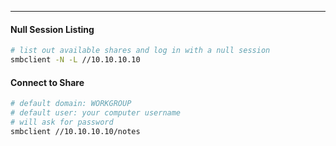 -- -
#### Null Session Listing
```bash
# list out available shares and log in with a null session
smbclient -N -L //10.10.10.10
```
#### Connect to Share
```bash
# default domain: WORKGROUP
# default user: your computer username
# will ask for password
smbclient //10.10.10.10/notes
```